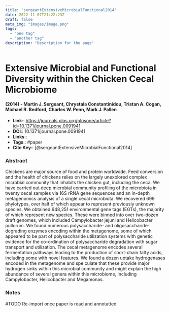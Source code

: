 ```yaml
---
title: 'sergeantExtensiveMicrobialFunctional2014'
date: 2022-11-07T21:22:23Z
draft: false
meta_img: "images/image.png"
tags:
  - "one tag"
  - "another tag"
description: "Description for the page"
---
```

# Extensive Microbial and Functional Diversity within the Chicken Cecal Microbiome
#### (2014) - Martin J. Sergeant, Chrystala Constantinidou, Tristan A. Cogan, Michael R. Bedford, Charles W. Penn, Mark J. Pallen
- **Link**:: https://journals.plos.org/plosone/article?id=10.1371/journal.pone.0091941
- **DOI**:: 10.1371/journal.pone.0091941
- **Links**:: 
- **Tags**:: #paper
- **Cite Key**:: [@sergeantExtensiveMicrobialFunctional2014] 

### Abstract
Chickens are major source of food and protein worldwide. Feed conversion and the health of chickens relies on the largely unexplored complex microbial community that inhabits the chicken gut, including the ceca. We have carried out deep microbial community profiling of the microbiota in twenty cecal samples via 16S rRNA gene sequences and an in-depth metagenomics analysis of a single cecal microbiota. We recovered 699 phylotypes, over half of which appear to represent previously unknown species. We obtained 648,251 environmental gene tags (EGTs), the majority of which represent new species. These were binned into over two-dozen draft genomes, which included Campylobacter jejuni and Helicobacter pullorum. We found numerous polysaccharide- and oligosaccharide-degrading enzymes encoding within the metagenome, some of which appeared to be part of polysaccharide utilization systems with genetic evidence for the co-ordination of polysaccharide degradation with sugar transport and utilization. The cecal metagenome encodes several fermentation pathways leading to the production of short-chain fatty acids, including some with novel features. We found a dozen uptake hydrogenases encoded in the metagenome and spe
culate that these provide major hydrogen sinks within this microbial community and might explain the high abundance of several genera within this microbiome, including Campylobacter, Helicobacter and Megamonas.

### Notes

#TODO Re-import once paper is read and annotatted